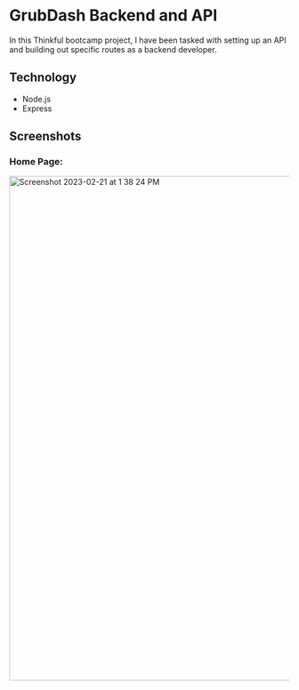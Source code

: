 # GrubDash Backend and API
In this Thinkful bootcamp project, I have been tasked with setting up an API and building out specific routes as a backend developer. 

## Technology
- Node.js
- Express

## Screenshots
### Home Page:
<img width="908" alt="Screenshot 2023-02-21 at 1 38 24 PM" src="https://user-images.githubusercontent.com/110086543/220464465-dd7e572b-b07f-4d25-8664-17a49e58494f.png">
